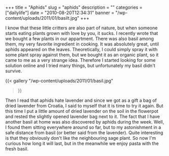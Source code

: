 +++
title = "Aphids"
slug = "aphids"
description = ""
categories = ["dailylife"]
date = "2010-08-20T12:34:31"
banner = "/wp-content/uploads/2011/01/basilt.jpg"
+++

I know that these little critters are also part of nature, but when someone starts eating plants
grown with love by you, it sucks. I recently wrote that we bought a few plants in our appartment.
There was also basil among them, my very favorite ingredient in cooking. It was absolutely great,
until aphids appeared on the leaves. Theoretically, I could simply spray it with some plant spray
against them, but we bought it as an organic plant, so it came to me as a very strange idea.
Therefore I started looking for some solution online and I tried many things, but unfortunately my
basil didn't survive.

{{< gallery
    "/wp-content/uploads/2011/01/basil.jpg"
>}}

Then I read that aphids hate lavender and since we got as a gift a bag of dried lavender from
Croatia, I said to myself that it is time to try it again. But this time I put a little amount of
dried lavender on the soil in the flowerpot and rested the slightly opened lavender bag next to it.
The fact that I have another basil at home was also discovered by aphids during the week. Well, I
found them sitting everywhere around so far, but to my astonishment in a safe distance from basil
(or better said from the lavender). Quite interesting is that they obviously don't like the
neighbouring sage plant. So now I'm curious how long it will last, but in the meanwhile we enjoy
pasta with the fresh basil.
